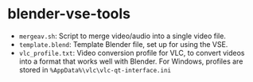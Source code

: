 # blender-vse-tools

- `mergeav.sh`: Script to merge video/audio into a single video file.
- `template.blend`: Template Blender file, set up for using the VSE.
- `vlc_profile.txt`: Video conversion profile for VLC, to convert videos into a format that works well with Blender. For Windows, profiles are stored in `%AppData%\vlc\vlc-qt-interface.ini`